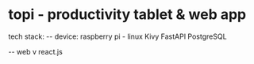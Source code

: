 # topi - productivity tablet & web app

tech stack:
-- device:
raspberry pi - linux
Kivy
FastAPI
PostgreSQL

-- web v
react.js